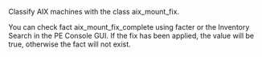 Classify AIX machines with the class aix_mount_fix.

You can check fact aix_mount_fix_complete using facter or the Inventory Search in the PE Console GUI.
If the fix has been applied, the value will be true, otherwise the fact will not exist. 
